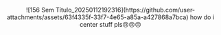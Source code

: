 <p align="center">
![156 Sem Título_20250112192316](https://github.com/user-attachments/assets/63f4335f-33f7-4e65-a85a-a427868a7bca)
 how do i center stuff pls😢😢😢
</p>
